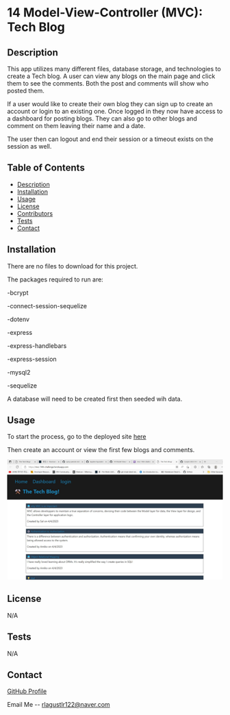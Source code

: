 # 14 Model-View-Controller (MVC): Tech Blog

## Description

This app utilizes many different files, database storage, and technologies to create a Tech blog. A user can view any blogs on the main page and click them to see the comments. Both the post and comments will show who posted them. 

If a user would like to create their own blog they can sign up to create an account or login to an existing one. Once logged in they now have access to a dashboard for posting blogs. They can also go to other blogs and comment on them leaving their name and a date. 

The user then can logout and end their session or a timeout exists on the session as well. 
   
## Table of Contents
- [Description](#description)
- [Installation](#installation)
- [Usage](#usage)
- [License](#license)
- [Contributors](#contributors)
- [Tests](#tests)
- [Contact](#contact)

## Installation

There are no files to download for this project.

The packages required to run are:

-bcrypt

-connect-session-sequelize

-dotenv

-express

-express-handlebars

-express-session

-mysql2

-sequelize 

A database will need to be created first then seeded wih data. 

## Usage

To start the process, go to the deployed site [here](https://mvc-14th-challenge.herokuapp.com/)

Then create an account or view the first few blogs and comments.  

![An example blog:](./src/Screenshot%202023-04-11%20105559.jpg)

## License
N/A



## Tests
N/A

## Contact

[GitHub Profile](https://github.com/kayden-hyunsikkim)

Email Me -- rlagustlr122@naver.com